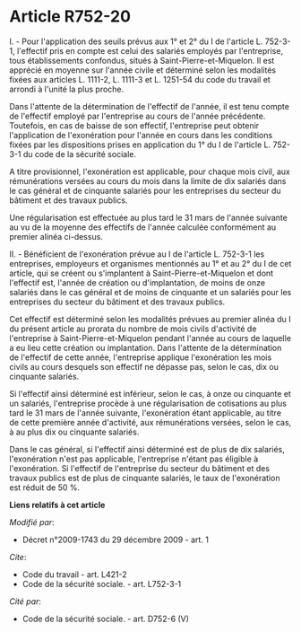 # Article R752-20

I. - Pour l'application des seuils prévus aux 1° et 2° du I de l'article L. 752-3-1, l'effectif pris en compte est celui des
salariés employés par l'entreprise, tous établissements confondus, situés à Saint-Pierre-et-Miquelon. Il est apprécié en
moyenne sur l'année civile et déterminé selon les modalités fixées aux articles L. 1111-2, L. 1111-3 et L. 1251-54 du code du
travail et arrondi à l'unité la plus proche.

Dans l'attente de la détermination de l'effectif de l'année, il est tenu compte de l'effectif employé par l'entreprise au
cours de l'année précédente. Toutefois, en cas de baisse de son effectif, l'entreprise peut obtenir l'application de
l'exonération pour l'année en cours dans les conditions fixées par les dispositions prises en application du 1° du I de
l'article L. 752-3-1 du code de la sécurité sociale.

A titre provisionnel, l'exonération est applicable, pour chaque mois civil, aux rémunérations versées au cours du mois dans
la limite de dix salariés dans le cas général et de cinquante salariés pour les entreprises du secteur du bâtiment et des
travaux publics.

Une régularisation est effectuée au plus tard le 31 mars de l'année suivante au vu de la moyenne des effectifs de l'année
calculée conformément au premier alinéa ci-dessus.

II. - Bénéficient de l'exonération prévue au I de l'article L. 752-3-1 les entreprises, employeurs et organismes mentionnés
au 1° et au 2° du I de cet article, qui se créent ou s'implantent à Saint-Pierre-et-Miquelon et dont l'effectif est, l'année
de création ou d'implantation, de moins de onze salariés dans le cas général et de moins de cinquante et un salariés pour les
entreprises du secteur du bâtiment et des travaux publics.

Cet effectif est déterminé selon les modalités prévues au premier alinéa du I du présent article au prorata du nombre de mois
civils d'activité de l'entreprise à Saint-Pierre-et-Miquelon pendant l'année au cours de laquelle a eu lieu cette création ou
implantation. Dans l'attente de la détermination de l'effectif de cette année, l'entreprise applique l'exonération les mois
civils au cours desquels son effectif ne dépasse pas, selon le cas, dix ou cinquante salariés.

Si l'effectif ainsi déterminé est inférieur, selon le cas, à onze ou cinquante et un salariés, l'entreprise procède à une
régularisation de cotisations au plus tard le 31 mars de l'année suivante, l'exonération étant applicable, au titre de cette
première année d'activité, aux rémunérations versées, selon le cas, à au plus dix ou cinquante salariés.

Dans le cas général, si l'effectif ainsi déterminé est de plus de dix salariés, l'exonération n'est pas applicable,
l'entreprise n'étant pas éligible à l'exonération. Si l'effectif de l'entreprise du secteur du bâtiment et des travaux
publics est de plus de cinquante salariés, le taux de l'exonération est réduit de 50 %.

**Liens relatifs à cet article**

_Modifié par_:

  - Décret n°2009-1743 du 29 décembre 2009 - art. 1

_Cite_:

  - Code du travail - art. L421-2
  - Code de la sécurité sociale. - art. L752-3-1

_Cité par_:

  - Code de la sécurité sociale. - art. D752-6 (V)
